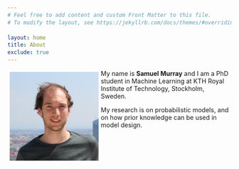 ```yaml
---
# Feel free to add content and custom Front Matter to this file.
# To modify the layout, see https://jekyllrb.com/docs/themes/#overriding-theme-defaults

layout: home
title: About
exclude: true
---
```

<!-- ![portrait](assets/portrait.png "Portrait") -->
<img style="float: left; border: 5px solid white" src="assets/portrait.png" alt="portrait">

My name is **Samuel Murray** and I am a PhD student in Machine Learning at KTH Royal Institute of Technology, Stockholm, Sweden.

My research is on probabilistic models, and on how prior knowledge can be used in model design.
